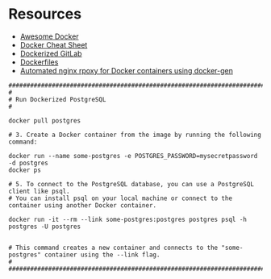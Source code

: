 # Resources
- [Awesome Docker](https://github.com/veggiemonk/awesome-docker)
- [Docker Cheat Sheet](https://github.com/wsargent/docker-cheat-sheet)
- [Dockerized GitLab](https://github.com/sameersbn/docker-gitlab)
- [Dockerfiles](https://github.com/jessfraz/dockerfiles)
- [Automated nginx rpoxy for Docker containers using docker-gen](https://github.com/nginx-proxy/nginx-proxy)



```
###############################################################################
#
# Run Dockerized PostgreSQL
#

docker pull postgres

# 3. Create a Docker container from the image by running the following command:

docker run --name some-postgres -e POSTGRES_PASSWORD=mysecretpassword -d postgres
docker ps

# 5. To connect to the PostgreSQL database, you can use a PostgreSQL client like psql.
# You can install psql on your local machine or connect to the container using another Docker container.

docker run -it --rm --link some-postgres:postgres postgres psql -h postgres -U postgres


# This command creates a new container and connects to the "some-postgres" container using the --link flag.
#
###############################################################################
```

